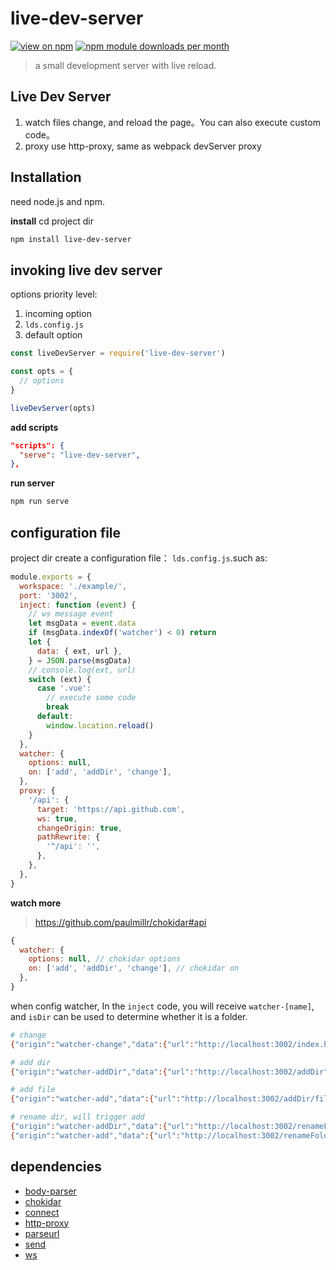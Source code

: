 # live-dev-server

[![view on npm](http://img.shields.io/npm/v/live-dev-server.svg)](https://www.npmjs.com/package/live-dev-server)
[![npm module downloads per month](http://img.shields.io/npm/dm/live-dev-server.svg)](https://www.npmjs.org/package/live-dev-server)

> a small development server with live reload.

## Live Dev Server

1. watch files change, and reload the page。You can also execute custom code。
2. proxy use http-proxy, same as webpack devServer proxy

## Installation

need node.js and npm.

**install**
cd project dir

```bash
npm install live-dev-server
```
## invoking live dev server

options priority level:

1. incoming option
2. `lds.config.js`
3. default option

```js
const liveDevServer = require('live-dev-server')

const opts = {
  // options
}

liveDevServer(opts)
```

**add scripts**

```json
"scripts": {
  "serve": "live-dev-server",
},
```

**run server**

```bash
npm run serve
```

## configuration file

project dir create a configuration file： `lds.config.js`.such as:

```js
module.exports = {
  workspace: './example/',
  port: '3002',
  inject: function (event) {
    // ws message event
    let msgData = event.data
    if (msgData.indexOf('watcher') < 0) return
    let {
      data: { ext, url },
    } = JSON.parse(msgData)
    // console.log(ext, url)
    switch (ext) {
      case '.vue':
        // execute some code
        break
      default:
        window.location.reload()
    }
  },
  watcher: {
    options: null,
    on: ['add', 'addDir', 'change'],
  },
  proxy: {
    '/api': {
      target: 'https://api.github.com',
      ws: true,
      changeOrigin: true,
      pathRewrite: {
        '^/api': '',
      },
    },
  },
}
```

**watch more**

> https://github.com/paulmillr/chokidar#api

```js
{
  watcher: {
    options: null, // chokidar options
    on: ['add', 'addDir', 'change'], // chokidar on
  },
}
```
when config watcher,  In the `inject` code, you will receive `watcher-[name]`, and `isDir` can be used to determine whether it is a folder.

```bash
# change
{"origin":"watcher-change","data":{"url":"http://localhost:3002/index.html","host":"http://localhost:3002","path":"index.html","ext":".html","isDir":false}}

# add dir
{"origin":"watcher-addDir","data":{"url":"http://localhost:3002/addDir","host":"http://localhost:3002","path":"addDir","ext":"","isDir":true}}

# add file
{"origin":"watcher-add","data":{"url":"http://localhost:3002/addDir/file.txt","host":"http://localhost:3002","path":"addDir/file.txt","ext":".txt","isDir":false}}

# rename dir, will trigger add
{"origin":"watcher-addDir","data":{"url":"http://localhost:3002/renameFold","host":"http://localhost:3002","path":"renameFold","ext":"","isDir":true}}
{"origin":"watcher-add","data":{"url":"http://localhost:3002/renameFold/file.txt","host":"http://localhost:3002","path":"renameFold/file.txt","ext":".txt","isDir":false}}
```

## dependencies

- [body-parser](https://github.com/expressjs/body-parser)
- [chokidar](https://github.com/paulmillr/chokidar)
- [connect](https://github.com/senchalabs/connect)
- [http-proxy](https://github.com/http-party/node-http-proxy)
- [parseurl](https://github.com/pillarjs/parseurl)
- [send](https://github.com/pillarjs/send)
- [ws](https://github.com/websockets/ws)
